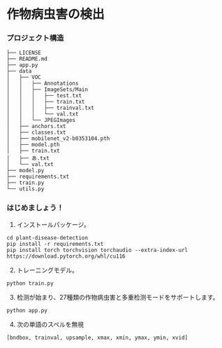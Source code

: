 # 作物病虫害の検出

### プロジェクト構造
```text
├── LICENSE
├── README.md
├── app.py
├── data
│   ├── VOC
│   │   ├── Annotations
│   │   ├── ImageSets/Main
│   │   │   ├── test.txt
│   │   │   ├── train.txt
│   │   │   ├── trainval.txt
│   │   │   └── val.txt
│   │   └── JPEGImages
│   ├── anchors.txt
│   ├── classes.txt
│   ├── mobilenet_v2-b0353104.pth
│   ├── model.pth
│   ├── train.txt
│   ├── あ.txt
│   └── val.txt
├── model.py
├── requirements.txt
├── train.py
└── utils.py
```

### はじめましょう！

1. インストールパッケージ。
```shell
cd plant-disease-detection
pip install -r requirements.txt
pip install torch torchvision torchaudio --extra-index-url https://download.pytorch.org/whl/cu116
```

2. トレーニングモデル。
```shell
python train.py
```

3. 检测が始まり、27種類の作物病虫害と多重检测モードをサポートします。
```shell
python app.py
```

4. 次の単語のスペルを無視
```text
[bndbox, trainval, upsample, xmax, xmin, ymax, ymin, xvid]
```